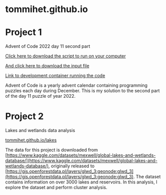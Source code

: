 # tommihet.github.io

# Project 1
Advent of Code 2022 day 11 second part

[Click here to download the script to run on your computer](https://tommihet.github.io/11.py)

[And click here to download the input file](https://tommihet.github.io/input.txt)

[Link to development container running the code](https://refactored-winner-977xpg6xqwxpfxwq6.github.dev/)

Advent of Code is a yearly advent calendar containing programming puzzles each day during December. This is my solution to the second part of the day 11 puzzle of year 2022. 

# Project 2
Lakes and wetlands data analysis

[tommihet.github.io/lakes](https://tommihet.github.io/lakesandwetlands.html)

The data for this project is downloaded from [https://www.kaggle.com/datasets/mexwell/global-lakes-and-wetlands-database/](https://www.kaggle.com/datasets/mexwell/global-lakes-and-wetlands-database/),
originally released to [https://gis.openforestdata.pl/layers/glwd_3:geonode:glwd_3](https://gis.openforestdata.pl/layers/glwd_3:geonode:glwd_3).
The dataset contains information on over 3000 lakes and reservoirs. In this analysis, I explore the dataset and perform cluster analysis.
